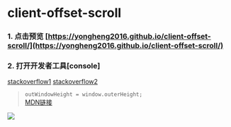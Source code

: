# client-offset-scroll
### 1. 点击预览  [https://yongheng2016.github.io/client-offset-scroll/](https://yongheng2016.github.io/client-offset-scroll/)    
### 2. 打开开发者工具[console]

[stackoverflow1](https://stackoverflow.com/questions/22675126/what-is-offsetheight-clientheight-scrollheight)
[stackoverflow2](https://stackoverflow.com/questions/21064101/understanding-offsetwidth-clientwidth-scrollwidth-and-height-respectively)

> `outWindowHeight = window.outerHeight;
`   
[MDN链接](https://developer.mozilla.org/zh-CN/docs/Web/API/Window/outerHeight)  

![](https://developer.mozilla.org/@api/deki/files/213/=FirefoxInnerVsOuterHeight2.png)
